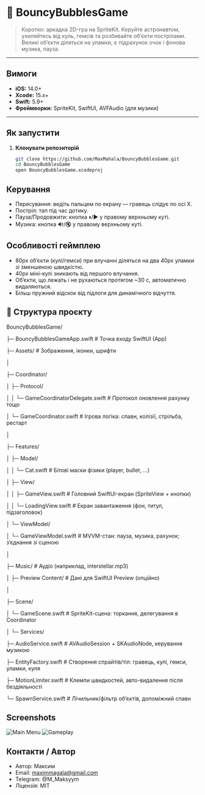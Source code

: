 # 🌌 BouncyBubblesGame

> Коротко: аркадна 2D-гра на SpriteKit. Керуйте астронавтом, ухиляйтесь від куль, гемсів та розбивайте об’єкти пострілами. Великі об’єкти діляться на уламки, є підрахунок очок і фонова музика, пауза.

---

## Вимоги

- **iOS:** 14.0+
- **Xcode:** 15.x+
- **Swift:** 5.9+
- **Фреймворки:** SpriteKit, SwiftUI, AVFAudio (для музики)

---

## Як запустити

1. **Клонувати репозиторій**
   ```bash
   git clone https://github.com/MaxMahala/BouncyBubblesGame.git
   cd BouncyBubblesGame
   open BouncyBubblesGame.xcodeproj

## Керування

- Пересування: ведіть пальцем по екрану — гравець слідує по осі X.
- Постріл: тап під час дотику.
- Пауза/Продовжити: кнопка ⏸/▶ у правому верхньому куті.
- Музика: кнопка 🔊/🔇 у правому верхньому куті.

## Особливості геймплею

- 80px об’єкти (кулі/гемси) при влучанні діляться на два 40px уламки зі зменшеною швидкістю.
- 40px міні-кулі зникають від першого влучання.
- Об’єкти, що лежать і не рухаються протягом ~30 с, автоматично видаляються.
- Більш пружний відскок від підлоги для динамічного відчуття.

## 📁 Структура проєкту

BouncyBubblesGame/

├─ BouncyBubblesGameApp.swift # Точка входу SwiftUI (App)

├─ Assets/ # Зображення, іконки, шрифти

│

├─ Coordinator/

│ ├─ Protocol/

│ │ └─ GameCoordinatorDelegate.swift # Протокол оновлення рахунку тощо

│ └─ GameCoordinator.swift # Ігрова логіка: спавн, колізії, стрільба, рестарт

│

├─ Features/

│ ├─ Model/

│ │ └─ Cat.swift # Бітові маски фізики (player, bullet, …)

│ ├─ View/

│ │ ├─ GameView.swift # Головний SwiftUI-екран (SpriteView + кнопки)

│ │ └─ LoadingView.swift # Екран завантаження (фон, титул, підзаголовок)

│ └─ ViewModel/

│ └─ GameViewModel.swift # MVVM-стан: пауза, музика, рахунок; зʼєднання зі сценою

│

├─ Music/ # Аудіо (наприклад, interstellar.mp3)

│
├─ Preview Content/ # Дані для SwiftUI Preview (опційно)

│

├─ Scene/

│ └─ GameScene.swift # SpriteKit-сцена: торкання, делегування в Coordinator

│
└─ Services/

├─ AudioService.swift # AVAudioSession + SKAudioNode, керування музикою

├─ EntityFactory.swift # Створення спрайтів/тіл: гравець, кулі, гемси, уламки, куля

├─ MotionLimiter.swift # Клемпи швидкостей, авто-видалення після бездіяльності

└─ SpawnService.swift # Лічильник/фільтр обʼєктів, допоміжний спавн

## Screenshots

![Main Menu](Screenshots/01-menu.png)
![Gameplay](Screenshots/02-gameplay.png)

## Контакти / Автор

- Автор: Максим
- Email: maximmagala@gmail.com
- Telegram: @M_Maksyym
- Ліцензія: MIT
